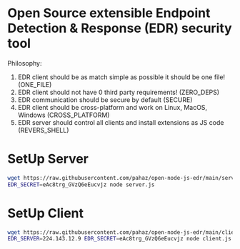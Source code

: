 # Open Source extensible Endpoint Detection & Response (EDR) security tool #

Philosophy:
 1) EDR client should be as match simple as possible it should be one file! (ONE_FILE)
 2) EDR client should not have 0 third party requirements! (ZERO_DEPS)
 3) EDR communication should be secure by default (SECURE)
 4) EDR client should be cross-platform and work on Linux, MacOS, Windows (CROSS_PLATFORM)
 5) EDR server should control all clients and install extensions as JS code (REVERS_SHELL)

# SetUp Server #

```bash
wget https://raw.githubusercontent.com/pahaz/open-node-js-edr/main/server.js
EDR_SECRET=eAc8trg_GVzQ6eEucvjz node server.js
```

# SetUp Client #

```bash
wget https://raw.githubusercontent.com/pahaz/open-node-js-edr/main/client.js
EDR_SERVER=224.143.12.9 EDR_SECRET=eAc8trg_GVzQ6eEucvjz node client.js
```
